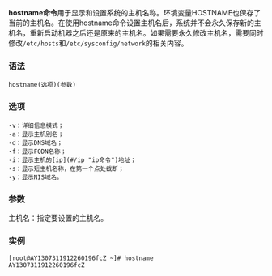 **hostname命令**用于显示和设置系统的主机名称。环境变量HOSTNAME也保存了当前的主机名。在使用hostname命令设置主机名后，系统并不会永久保存新的主机名，重新启动机器之后还是原来的主机名。如果需要永久修改主机名，需要同时修改`/etc/hosts`和`/etc/sysconfig/network`的相关内容。

### 语法  

```
hostname(选项)(参数)
```

### 选项  

```
-v：详细信息模式；
-a：显示主机别名；
-d：显示DNS域名；
-f：显示FQDN名称；
-i：显示主机的[ip](#/ip "ip命令")地址；
-s：显示短主机名称，在第一个点处截断；
-y：显示NIS域名。
```

### 参数  

主机名：指定要设置的主机名。

### 实例  

```
[root@AY1307311912260196fcZ ~]# hostname
AY1307311912260196fcZ
```